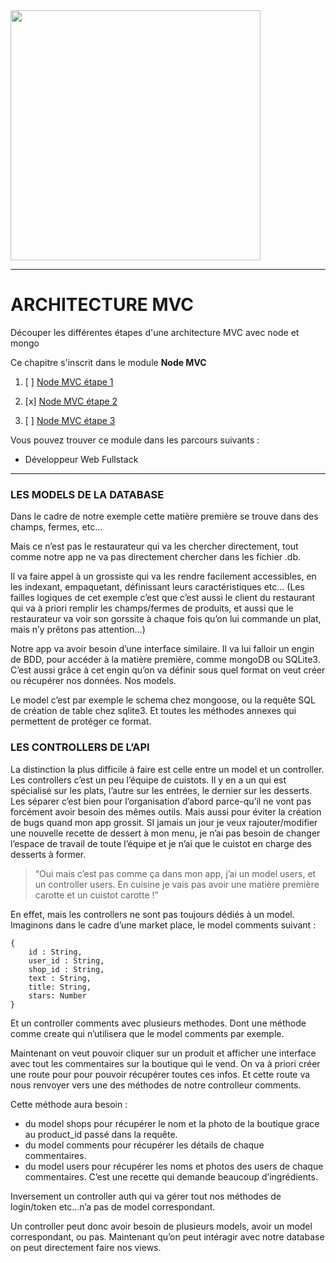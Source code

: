 <img src="readme/img/simplon.jpg" width="400">

----------------------

# ARCHITECTURE MVC
Découper les différentes étapes d'une architecture MVC avec node et mongo

Ce chapitre s'inscrit dans le module **Node MVC**

1. [ ] [Node MVC étape 1](https://github.com/simplonco/node-mvc-mongodb-step1)
    
2. [x] [Node MVC étape 2](https://github.com/simplonco/node-mvc-mongodb-step2)
    
3. [ ] [Node MVC étape 3](https://github.com/simplonco/node-mvc-mongodb-step3)

Vous pouvez trouver ce module dans les parcours suivants :

+ Développeur Web Fullstack

------------

### LES MODELS DE LA DATABASE

Dans le cadre de notre exemple cette matière première se trouve dans des champs, fermes, etc...

Mais ce n’est pas le restaurateur qui va les chercher directement,
tout comme notre app ne va pas directement chercher dans les fichier .db.

Il va faire appel à un grossiste qui va les rendre facilement accessibles,
en les indexant, empaquetant, définissant leurs caractéristiques etc...
(Les failles logiques de cet exemple c’est que c’est aussi le client du restaurant qui va à priori remplir les champs/fermes de produits, et aussi que le restaurateur va voir son gorssite à chaque fois qu’on lui commande un plat, mais n’y prêtons pas attention...)

Notre app va avoir besoin d’une interface similaire.
Il va lui falloir un engin de BDD, pour accéder à la matière première, comme mongoDB ou SQLite3.
C’est aussi grâce à cet engin qu’on va définir sous quel format on veut créer ou récupérer nos données.
Nos models.

Le model c’est par exemple le schema chez mongoose, ou la requête SQL de création de table chez sqlite3.
Et toutes les méthodes annexes qui permettent de protéger ce format.

### LES CONTROLLERS DE L’API

La distinction la plus difficile à faire est celle entre un model et un controller.
Les controllers c’est un peu l’équipe de cuistots.
Il y en a un qui est spécialisé sur les plats, l’autre sur les entrées, le dernier sur les desserts.
Les séparer c’est bien pour l’organisation d’abord parce-qu’il ne vont pas forcément avoir besoin des mêmes outils.
Mais aussi pour éviter la création de bugs quand mon app grossit.
SI jamais un jour je veux rajouter/modifier une nouvelle recette de dessert à mon menu,
je n’ai pas besoin de changer l’espace de travail de toute l’équipe et je n’ai que le cuistot en charge des desserts à former.

>“Oui mais c’est pas comme ça dans mon app, j’ai un model users, et un controller users.
>En cuisine je vais pas avoir une matière première carotte et un cuistot carotte !”

En effet, mais les controllers ne sont pas toujours dédiés à un model.
Imaginons dans le cadre d’une market place, le model comments suivant :

```
{
    id : String,
    user_id : String,
    shop_id : String,
    text : String,
    title: String,
    stars: Number
}
```

Et un controller comments avec plusieurs methodes.
Dont une méthode comme create qui n’utilisera que le model comments par exemple. 

Maintenant on veut pouvoir cliquer sur un produit et afficher une interface avec tout les commentaires sur la boutique qui le vend.
On va à priori créer une route pour pour pouvoir récupérer toutes ces infos.
Et cette route va nous renvoyer vers une des méthodes de notre controlleur comments.

Cette méthode aura besoin :
- du model shops pour récupérer le nom et la photo de la boutique grace au product_id passé dans la requête.
- du model comments pour récupérer les détails de chaque commentaires.
- du model users pour récupérer les noms et photos des users de chaque commentaires.
C’est une recette qui demande beaucoup d’ingrédients.

Inversement un controller auth qui va gérer tout nos méthodes de login/token etc...n’a pas de model correspondant.

Un controller peut donc avoir besoin de plusieurs models, avoir un model correspondant, ou pas.
Maintenant qu’on peut intéragir avec notre database on peut directement faire nos views.